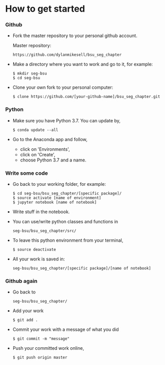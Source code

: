 
# How to get started

### Github

* Fork the master repository to your personal github account.

	Master repository: 

  ```
  https://github.com/dylanmikesell/bsu_seg_chapter
  ```

* Make a directory where you want to work and go to it, for example:

  ```
  $ mkdir seg-bsu
  $ cd seg-bsu
  ```
* Clone your own fork to your personal computer:

  ```
  $ clone https://github.com/[your-github-name]/bsu_seg_chapter.git
  ```

### Python

* Make sure you have Python 3.7. You can update by,

  ```
  $ conda update --all
  ```

* Go to the Anaconda app and follow,
	* click on 'Environments',
	* click on 'Create',
	* choose Python 3.7 and a name.

### Write some code

* Go back to your working folder, for example:

  ```
  $ cd seg-bsu/bsu_seg_chapter/[specific package]/
  $ source activate [name of environment]
  $ jupyter notebook [name of notebook]
  ```
* Write stuff in the notebook.
* You can use/write python classes and functions in 

	```
	seg-bsu/bsu_seg_chapter/src/
	```

* To leave this python environment from your terminal,

  ```
  $ source deactivate
  ```
* All your work is saved in:

  ```
  seg-bsu/bsu_seg_chapter/[specific package]/[name of notebook]
  ```
### Github again

* Go back to

	```
  seg-bsu/bsu_seg_chapter/
  ```
  
* Add your work

	```
  $ git add .
  ```

* Commit your work with a message of what you did

  ```
  $ git commit -m "message"
  ```

* Push your committed work online,

  ```
  $ git push origin master
  ```